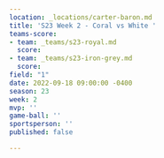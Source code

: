 ```yaml
---
location: _locations/carter-baron.md
title: 'S23 Week 2 - Coral vs White '
teams-score:
- team: _teams/s23-royal.md
  score: 
- team: _teams/s23-iron-grey.md
  score: 
field: "1"
date: 2022-09-18 09:00:00 -0400
season: 23
week: 2
mvp: ''
game-ball: ''
sportsperson: ''
published: false

---
```

